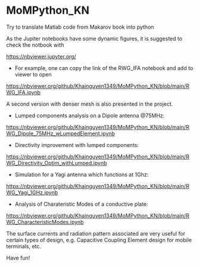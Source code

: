 # MoMPython_KN
Try to translate Matlab code from Makarov book into python

As the Jupiter notebooks have some dynamic figures, it is suggested to check the notbook with

https://nbviewer.jupyter.org/

* For example, one can copy the link of the RWG_IFA notebook and add to viewer to open

https://nbviewer.org/github/Khainguyen1349/MoMPython_KN/blob/main/RWG_IFA.ipynb

A second version with denser mesh is also presented in the project.

* Lumped components analysis on a Dipole antenna @75MHz:

https://nbviewer.org/github/Khainguyen1349/MoMPython_KN/blob/main/RWG_Dipole_75MHz_wLumpedElement.ipynb

* Directivity improvement with lumped components:

https://nbviewer.org/github/Khainguyen1349/MoMPython_KN/blob/main/RWG_Directivity_Optim_withLumped.ipynb

* Simulation for a Yagi antenna which functions at 1Ghz:

https://nbviewer.org/github/Khainguyen1349/MoMPython_KN/blob/main/RWG_Yagi_1GHz.ipynb

* Analysis of Charateristic Modes of a conductive plate:

https://nbviewer.org/github/Khainguyen1349/MoMPython_KN/blob/main/RWG_CharacteristicModes.ipynb

The surface currents and radiation pattern associated are very useful for certain types of design, e.g. Capacitive Coupling Element design for mobile terminals, etc.

Have fun!
